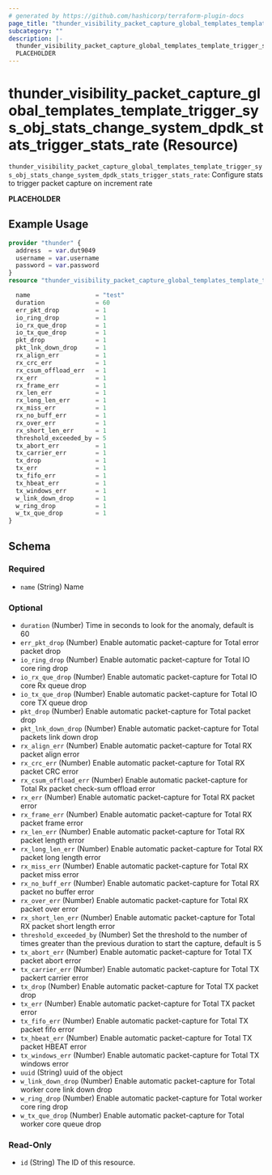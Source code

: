 ```yaml
---
# generated by https://github.com/hashicorp/terraform-plugin-docs
page_title: "thunder_visibility_packet_capture_global_templates_template_trigger_sys_obj_stats_change_system_dpdk_stats_trigger_stats_rate Resource - terraform-provider-thunder"
subcategory: ""
description: |-
  thunder_visibility_packet_capture_global_templates_template_trigger_sys_obj_stats_change_system_dpdk_stats_trigger_stats_rate: Configure stats to trigger packet capture on increment rate
  PLACEHOLDER
---
```


# thunder_visibility_packet_capture_global_templates_template_trigger_sys_obj_stats_change_system_dpdk_stats_trigger_stats_rate (Resource)

`thunder_visibility_packet_capture_global_templates_template_trigger_sys_obj_stats_change_system_dpdk_stats_trigger_stats_rate`: Configure stats to trigger packet capture on increment rate

__PLACEHOLDER__

## Example Usage

```terraform
provider "thunder" {
  address  = var.dut9049
  username = var.username
  password = var.password
}
resource "thunder_visibility_packet_capture_global_templates_template_trigger_sys_obj_stats_change_system_dpdk_stats_trigger_stats_rate" "thunder_visibility_packet_capture_global_templates_template_trigger_sys_obj_stats_change_system_dpdk_stats_trigger_stats_rate" {

  name                  = "test"
  duration              = 60
  err_pkt_drop          = 1
  io_ring_drop          = 1
  io_rx_que_drop        = 1
  io_tx_que_drop        = 1
  pkt_drop              = 1
  pkt_lnk_down_drop     = 1
  rx_align_err          = 1
  rx_crc_err            = 1
  rx_csum_offload_err   = 1
  rx_err                = 1
  rx_frame_err          = 1
  rx_len_err            = 1
  rx_long_len_err       = 1
  rx_miss_err           = 1
  rx_no_buff_err        = 1
  rx_over_err           = 1
  rx_short_len_err      = 1
  threshold_exceeded_by = 5
  tx_abort_err          = 1
  tx_carrier_err        = 1
  tx_drop               = 1
  tx_err                = 1
  tx_fifo_err           = 1
  tx_hbeat_err          = 1
  tx_windows_err        = 1
  w_link_down_drop      = 1
  w_ring_drop           = 1
  w_tx_que_drop         = 1
}
```

<!-- schema generated by tfplugindocs -->
## Schema

### Required

- `name` (String) Name

### Optional

- `duration` (Number) Time in seconds to look for the anomaly, default is 60
- `err_pkt_drop` (Number) Enable automatic packet-capture for Total error packet drop
- `io_ring_drop` (Number) Enable automatic packet-capture for Total IO core ring drop
- `io_rx_que_drop` (Number) Enable automatic packet-capture for Total IO core Rx queue drop
- `io_tx_que_drop` (Number) Enable automatic packet-capture for Total IO core TX queue drop
- `pkt_drop` (Number) Enable automatic packet-capture for Total packet drop
- `pkt_lnk_down_drop` (Number) Enable automatic packet-capture for Total packets link down drop
- `rx_align_err` (Number) Enable automatic packet-capture for Total RX packet align error
- `rx_crc_err` (Number) Enable automatic packet-capture for Total RX packet CRC error
- `rx_csum_offload_err` (Number) Enable automatic packet-capture for Total Rx packet check-sum offload error
- `rx_err` (Number) Enable automatic packet-capture for Total RX packet error
- `rx_frame_err` (Number) Enable automatic packet-capture for Total RX packet frame error
- `rx_len_err` (Number) Enable automatic packet-capture for Total RX packet length error
- `rx_long_len_err` (Number) Enable automatic packet-capture for Total RX packet long length error
- `rx_miss_err` (Number) Enable automatic packet-capture for Total RX packet miss error
- `rx_no_buff_err` (Number) Enable automatic packet-capture for Total RX packet no buffer error
- `rx_over_err` (Number) Enable automatic packet-capture for Total RX packet over error
- `rx_short_len_err` (Number) Enable automatic packet-capture for Total RX packet short length error
- `threshold_exceeded_by` (Number) Set the threshold to the number of times greater than the previous duration to start the capture, default is 5
- `tx_abort_err` (Number) Enable automatic packet-capture for Total TX packet abort error
- `tx_carrier_err` (Number) Enable automatic packet-capture for Total TX packert carrier error
- `tx_drop` (Number) Enable automatic packet-capture for Total TX packet drop
- `tx_err` (Number) Enable automatic packet-capture for Total TX packet error
- `tx_fifo_err` (Number) Enable automatic packet-capture for Total TX packet fifo error
- `tx_hbeat_err` (Number) Enable automatic packet-capture for Total TX packet HBEAT error
- `tx_windows_err` (Number) Enable automatic packet-capture for Total TX windows error
- `uuid` (String) uuid of the object
- `w_link_down_drop` (Number) Enable automatic packet-capture for Total worker core link down drop
- `w_ring_drop` (Number) Enable automatic packet-capture for Total worker core ring drop
- `w_tx_que_drop` (Number) Enable automatic packet-capture for Total worker core queue drop

### Read-Only

- `id` (String) The ID of this resource.


